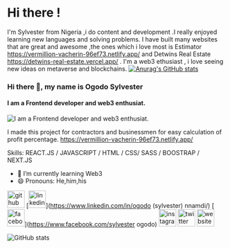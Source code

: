 # Hi there !
I'm Sylvester from Nigeria ,i do content and development .I really enjoyed learning new languages and solving problems. I have built many websites that are great and awesome ,the ones which i love most is Estimator https://vermillion-vacherin-96ef73.netlify.app/ and Detwins Real Estate https://detwins-real-estate.vercel.app/ .
I'm a web3 ethusiast , i love seeing new ideas on metaverse and blockchains.
[![Anurag's GitHub stats](https://github-readme-stats.vercel.app/api?username=Thetwin21)](https://github.com/anuraghazra/github-readme-stats)
### Hi there 👋, my name is Ogodo Sylvester
#### I am a Frontend developer and web3 enthusiat.
![I am a Frontend developer and web3 enthusiat.](https://media-exp1.licdn.com/dms/image/C5616AQH9lcQOw0YnfA/profile-displaybackgroundimage-shrink_200_800/0/1650383176670?e=2147483647&v=beta&t=9bAy95LxFbLRkniQ6ZxuYl1uIH0AkER-xf_aMbTIFwQ)

I made this project for contractors and businessmen for easy calculation of profit percentage. https://vermillion-vacherin-96ef73.netlify.app/

Skills: REACT.JS / JAVASCRIPT / HTML / CSS/ SASS / BOOSTRAP / NEXT.JS

- 🌱 I’m currently learning Web3 
- 😄 Pronouns: He,him,his 


[<img src='https://cdn.jsdelivr.net/npm/simple-icons@3.0.1/icons/github.svg' alt='github' height='40'>](https://github.com/Thetwin21)  [<img src='https://cdn.jsdelivr.net/npm/simple-icons@3.0.1/icons/linkedin.svg' alt='linkedin' height='40'>](https://www.linkedin.com/in/ogodo (sylvester) nnamdi/)  [<img src='https://cdn.jsdelivr.net/npm/simple-icons@3.0.1/icons/facebook.svg' alt='facebook' height='40'>](https://www.facebook.com/sylvester ogodo)  [<img src='https://cdn.jsdelivr.net/npm/simple-icons@3.0.1/icons/instagram.svg' alt='instagram' height='40'>](https://www.instagram.com/the_twins_sv/)  [<img src='https://cdn.jsdelivr.net/npm/simple-icons@3.0.1/icons/twitter.svg' alt='twitter' height='40'>](https://twitter.com/Thetwin2121)  [<img src='https://cdn.jsdelivr.net/npm/simple-icons@3.0.1/icons/icloud.svg' alt='website' height='40'>](https://cute-taffy-1971d9.netlify.app/)  

![GitHub stats](https://github-readme-stats.vercel.app/api?username=Thetwin21&show_icons=true)
